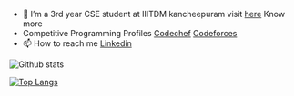 
- 🌱 I’m a  3rd year CSE student at IIITDM kancheepuram visit [here](https://haldhardwivedi.github.io/) Know more
- Competitive Programming Profiles   [Codechef](https://www.codechef.com/users/haldhardwivedi) [Codeforces](https://codeforces.com/profile/haldhardwivedi)
- 📫 How to reach me   [Linkedin](https://www.linkedin.com/in/haldhardwivedi)

![Github stats](https://github-readme-stats.vercel.app/api?username=Haldhardwivedi)

[![Top Langs](https://github-readme-stats.vercel.app/api/top-langs/?username=haldhardwivedi)](https://github.com/haldhardwivedi/github-readme-stats)
